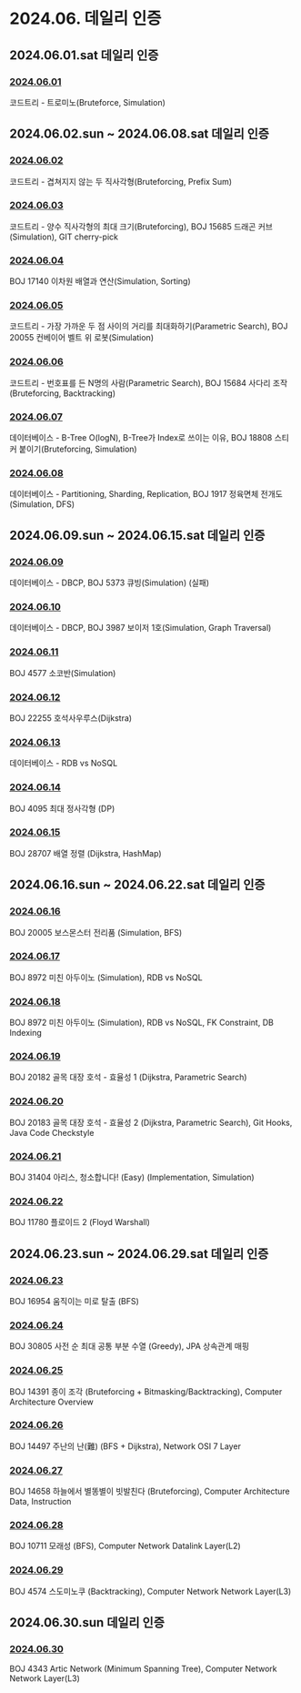 # 2024.06. 데일리 인증

## 2024.06.01.sat 데일리 인증

### [2024.06.01](https://github.com/jwelyl/daily_certification/blob/main/2024/06/01/24_06_01_daily_certification.md)
코드트리 - 트로미노(Bruteforce, Simulation)

## 2024.06.02.sun ~ 2024.06.08.sat 데일리 인증

### [2024.06.02](https://github.com/jwelyl/daily_certification/blob/main/2024/06/02/24_06_02_daily_certification.md)
코드트리 - 겹쳐지지 않는 두 직사각형(Bruteforcing, Prefix Sum)

### [2024.06.03](https://github.com/jwelyl/daily_certification/blob/main/2024/06/03/24_06_03_daily_certification.md)
코드트리 - 양수 직사각형의 최대 크기(Bruteforcing), BOJ 15685 드래곤 커브(Simulation), GIT cherry-pick

### [2024.06.04](https://github.com/jwelyl/daily_certification/blob/main/2024/06/04/24_06_04_daily_certification.md)
BOJ 17140 이차원 배열과 연산(Simulation, Sorting)

### [2024.06.05](https://github.com/jwelyl/daily_certification/blob/main/2024/06/05/24_06_05_daily_certification.md)
코드트리 - 가장 가까운 두 점 사이의 거리를 최대화하기(Parametric Search), BOJ 20055 컨베이어 벨트 위 로봇(Simulation)

### [2024.06.06](https://github.com/jwelyl/daily_certification/blob/main/2024/06/06/24_06_06_daily_certification.md)
코드트리 - 번호표를 든 N명의 사람(Parametric Search), BOJ 15684 사다리 조작(Bruteforcing, Backtracking)

### [2024.06.07](https://github.com/jwelyl/daily_certification/blob/main/2024/06/07/24_06_07_daily_certification.md)
데이터베이스 - B-Tree O(logN), B-Tree가 Index로 쓰이는 이유, BOJ 18808 스티커 붙이기(Bruteforcing, Simulation)

### [2024.06.08](https://github.com/jwelyl/daily_certification/blob/main/2024/06/08/24_06_08_daily_certification.md)
데이터베이스 - Partitioning, Sharding, Replication, BOJ 1917 정육면체 전개도(Simulation, DFS)

## 2024.06.09.sun ~ 2024.06.15.sat 데일리 인증

### [2024.06.09](https://github.com/jwelyl/daily_certification/blob/main/2024/06/09/24_06_09_daily_certification.md)
데이터베이스 - DBCP, BOJ 5373 큐빙(Simulation) (실패)

### [2024.06.10](https://github.com/jwelyl/daily_certification/blob/main/2024/06/10/24_06_10_daily_certification.md)
데이터베이스 - DBCP, BOJ 3987 보이저 1호(Simulation, Graph Traversal)

### [2024.06.11](https://github.com/jwelyl/daily_certification/blob/main/2024/06/11/24_06_11_daily_certification.md)
BOJ 4577 소코반(Simulation)

### [2024.06.12](https://github.com/jwelyl/daily_certification/blob/main/2024/06/12/24_06_12_daily_certification.md)
BOJ 22255 호석사우루스(Dijkstra)

### [2024.06.13](https://github.com/jwelyl/daily_certification/blob/main/2024/06/13/24_06_13_daily_certification.md)
데이터베이스 - RDB vs NoSQL

### [2024.06.14](https://github.com/jwelyl/daily_certification/blob/main/2024/06/14/24_06_14_daily_certification.md)
BOJ 4095 최대 정사각형 (DP)

### [2024.06.15](https://github.com/jwelyl/daily_certification/blob/main/2024/06/15/24_06_15_daily_certification.md)
BOJ 28707 배열 정렬 (Dijkstra, HashMap)

## 2024.06.16.sun ~ 2024.06.22.sat 데일리 인증

### [2024.06.16](https://github.com/jwelyl/daily_certification/blob/main/2024/06/16/24_06_16_daily_certification.md)
BOJ 20005 보스몬스터 전리품 (Simulation, BFS)

### [2024.06.17](https://github.com/jwelyl/daily_certification/blob/main/2024/06/17/24_06_17_daily_certification.md)
BOJ 8972 미친 아두이노 (Simulation), RDB vs NoSQL

### [2024.06.18](https://github.com/jwelyl/daily_certification/blob/main/2024/06/18/24_06_18_daily_certification.md)
BOJ 8972 미친 아두이노 (Simulation), RDB vs NoSQL, FK Constraint, DB Indexing

### [2024.06.19](https://github.com/jwelyl/daily_certification/blob/main/2024/06/19/24_06_19_daily_certification.md)
BOJ 20182 골목 대장 호석 - 효율성 1 (Dijkstra, Parametric Search)

### [2024.06.20](https://github.com/jwelyl/daily_certification/blob/main/2024/06/20/24_06_20_daily_certification.md)
BOJ 20183 골목 대장 호석 - 효율성 2 (Dijkstra, Parametric Search), Git Hooks, Java Code Checkstyle

### [2024.06.21](https://github.com/jwelyl/daily_certification/blob/main/2024/06/21/24_06_21_daily_certification.md)
BOJ 31404 아리스, 청소합니다! (Easy) (Implementation, Simulation)

### [2024.06.22](https://github.com/jwelyl/daily_certification/blob/main/2024/06/22/24_06_22_daily_certification.md)
BOJ 11780 플로이드 2 (Floyd Warshall)

## 2024.06.23.sun ~ 2024.06.29.sat 데일리 인증

### [2024.06.23](https://github.com/jwelyl/daily_certification/blob/main/2024/06/23/24_06_23_daily_certification.md)
BOJ 16954 움직이는 미로 탈출 (BFS)

### [2024.06.24](https://github.com/jwelyl/daily_certification/blob/main/2024/06/24/24_06_24_daily_certification.md)
BOJ 30805 사전 순 최대 공통 부분 수열 (Greedy), JPA 상속관계 매핑

### [2024.06.25](https://github.com/jwelyl/daily_certification/blob/main/2024/06/25/24_06_25_daily_certification.md)
BOJ 14391 종이 조각 (Bruteforcing + Bitmasking/Backtracking), Computer Architecture Overview

### [2024.06.26](https://github.com/jwelyl/daily_certification/blob/main/2024/06/26/24_06_26_daily_certification.md)
BOJ 14497 주난의 난(難) (BFS + Dijkstra), Network OSI 7 Layer

### [2024.06.27](https://github.com/jwelyl/daily_certification/blob/main/2024/06/27/24_06_27_daily_certification.md)
BOJ 14658 하늘에서 별똥별이 빗발친다 (Bruteforcing), Computer Architecture Data, Instruction

### [2024.06.28](https://github.com/jwelyl/daily_certification/blob/main/2024/06/28/24_06_28_daily_certification.md)
BOJ 10711 모래성 (BFS), Computer Network Datalink Layer(L2)

### [2024.06.29](https://github.com/jwelyl/daily_certification/blob/main/2024/06/29/24_06_29_daily_certification.md)
BOJ 4574 스도미노쿠 (Backtracking), Computer Network Network Layer(L3)

## 2024.06.30.sun 데일리 인증

### [2024.06.30](https://github.com/jwelyl/daily_certification/blob/main/2024/06/30/24_06_30_daily_certification.md)
BOJ 4343 Artic Network (Minimum Spanning Tree), Computer Network Network Layer(L3)
